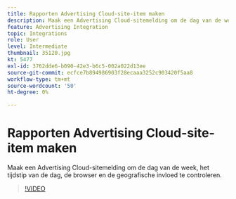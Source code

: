 ```yaml
---
title: Rapporten Advertising Cloud-site-item maken
description: Maak een Advertising Cloud-sitemelding om de dag van de week, het tijdstip van de dag, de browser en de geografische invloed te controleren.
feature: Advertising Integration
topic: Integrations
role: User
level: Intermediate
thumbnail: 35120.jpg
kt: 5477
exl-id: 3762dde6-b090-42e3-b6c5-002a022d13ee
source-git-commit: ecfce7b894986903f28ecaaa3252c903420f5aa8
workflow-type: tm+mt
source-wordcount: '50'
ht-degree: 0%

---
```


# Rapporten Advertising Cloud-site-item maken

Maak een Advertising Cloud-sitemelding om de dag van de week, het tijdstip van de dag, de browser en de geografische invloed te controleren.

>[!VIDEO](https://video.tv.adobe.com/v/35120/?quality=12&learn=on)
